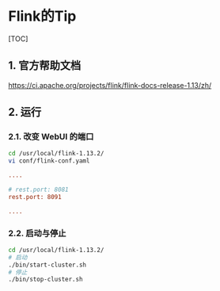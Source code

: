 # Flink的Tip

[TOC]

## 1. 官方帮助文档

<https://ci.apache.org/projects/flink/flink-docs-release-1.13/zh/>

## 2. 运行

### 2.1. 改变 WebUI 的端口

```sh
cd /usr/local/flink-1.13.2/
vi conf/flink-conf.yaml
```

```ini
....

# rest.port: 8081
rest.port: 8091

....
```

### 2.2. 启动与停止

```sh
cd /usr/local/flink-1.13.2/
# 启动
./bin/start-cluster.sh
# 停止
./bin/stop-cluster.sh
```

